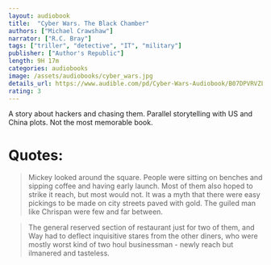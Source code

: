 ```yaml
---
layout: audiobook
title:  "Cyber Wars. The Black Chamber"
authors: ["Michael Crawshaw"]
narrator: ["R.C. Bray"]
tags: ["triller", "detective", "IT", "military"]
publisher: ["Author's Republic"]
length: 9H 17m
categories: audiobooks
image: /assets/audiobooks/cyber_wars.jpg
details_url: https://www.audible.com/pd/Cyber-Wars-Audiobook/B07DPVRVZL
rating: 3
---
```


A story about hackers and chasing them.
Parallel storytelling with US and China plots.
Not the most memorable book.

# Quotes: 

> Mickey looked around the square. People were sitting on benches and sipping coffee and having early launch. Most of them also hoped to strike it reach, but most would not. It was a myth that there were easy pickings to be made on city streets paved with gold. The guiled man like Chrispan were few and far between.

> The general reserved section of restaurant just for two of them, and Way had to deflect inquisitive stares from the other diners, who were mostly worst kind of two houl businessman - newly reach but ilmanered and tasteless.